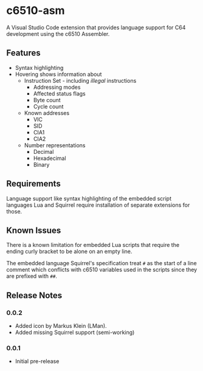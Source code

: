 # c6510-asm

A Visual Studio Code extension that provides language support for C64 development using the c6510 Assembler.

## Features

 * Syntax highlighting
 * Hovering shows information about
   * Instruction Set - including _illegal_ instructions
     * Addressing modes
     * Affected status flags
     * Byte count
     * Cycle count
   * Known addresses
     * VIC
     * SID
     * CIA1
     * CIA2
   * Number representations
     * Decimal
     * Hexadecimal
     * Binary

## Requirements

Language support like syntax highlighting of the embedded script languages Lua and Squirrel
require installation of separate extensions for those.

## Known Issues

There is a known limitation for embedded Lua scripts that require the ending curly bracket to be
alone on an empty line.

The embedded language Squirrel's specification treat `#` as the start of a line comment which
conflicts with c6510 variables used in the scripts since they are prefixed with `##`.

## Release Notes

### 0.0.2

- Added icon by Markus Klein (LMan).
- Added missing Squirrel support (semi-working)

### 0.0.1

- Initial pre-release

